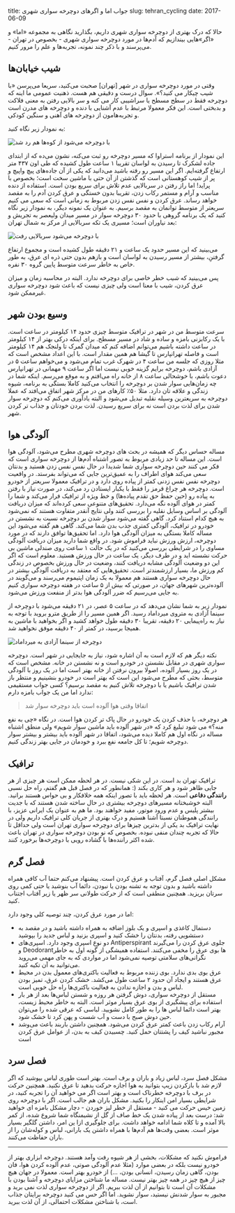 title: جواب اما و اگرهای دوچرخه سواری شهری
slug: tehran_cycling
date: 2017-06-09

حالا که درک بهتری از دوچرخه سواری شهری داریم، بگذارید نگاهی به مجموعه «اما» و «اگر»هایی بیندازیم که آدم‌ها در مورد دوچرخه سواری شهری - بخصوص در تهران - می‌پرسند و با ذکر چند نمونه، تجربه‌ها و علم را مرور کنیم.

## شیب خیابان‌ها

وقتی در مورد دوچرخه سواری در شهر [تهران] صحبت می‌کنید، سریعا می‌پرسن «با شیب چیکار می کنید؟». سوال درست و دقیقی هم هست. ذهنیت عمومی ما اینه که دوچرخه فقط در سطح مسطح یا سراشیبی کار می کنه و سر بالایی رفتن به معنی فلاکت و بدبختی است. این فکر معمولا مرتبط با عدم آشنایی با دنده و دوچرخه های مدرن است و تجربه‌هامون از دوچرخه های آهنی و سنگین کودکی.

به نمودار زیر نگاه کنید:

![با دوچرخه می‌شود از کوه‌ها هم رد شد]({filename}/images/strava_lavasan.png)

این نمودار از برنامه استراوا که مسیر دوچرخه رو ثبت می‌کنه، نشون می‌ده که از ابتدای جاده لشکرک تا رسیدن به لواسان تقریبا ۱ ساعت طول کشیده که طی اون ۴۳۷ متر ارتفاع گرفته‌ایم. اگر این مسیر رو رفته باشید می‌دانید که یکی از آن جاده‌های پیچ واپیچ و پر از شیب کوهستانی است که گذشتن از آن حتی با ماشین سخت است؛ بخصوص با پراید! اما راز رفتن در سربالایی عدم تلاش برای سریع بودن است. استفاده از دنده مناسب و آرام و مستمر رکاب زدن، تقریبا بدون خستگی و عرق کردن آدم را به مقصد خواهد رساند. عرق کردن و نفس نفس زدن مربوط به زمانی است که سعی می کنیم سریعتر از متوسط توانمان به مقصد برسیم. به عنوان یک نمونه دیگر، به نمودار زیر نگاه کنید که یک برنامه گروهی با حدود ۳۰ دوچرخه سوار در مسیر میدان ولیعصر به تجریش و بعد نیاوران است؛ مسیری یک تکه سربالایی از مرکز به شمال تهران:

![با دوچرخه می‌شود سربالایی رفت]({filename}/images/strava_niavaran.png)

می‌بینید که این مسیر حدود یک ساعت و ۲۱ دقیقه طول کشیده است و مجموع ارتفاع گرفتنِ، بیشتر از مسیر رسیدن به لواسان است و بازهم بدون حتی ذره ای عرق، به طور خاص به خاطر سرعت متوسط پایین گروه ۳۰ نفره.

پس می‌بینید که *شیب* خطر خاصی برای دوچرخه ندارد. البته در محاسبه زمان و میزان عرق کردن، شیب با معنا است ولی چیزی نیست که باعث شود دوچرخه سواری غیرممکن شود.

## وسیع بودن شهر

سرعت متوسط من در شهر در ترافیک متوسط چیزی حدود ۱۴ کیلومتر در ساعت است. با یک رکابزنی بامزه و ساده و شاد در مسیر مسطح. برای اینکه درکی بهتر از ۱۴ کیلومتر در ساعت داشته باشیم می‌توانم اضافه کنم که میدان گمرک تا ولنجک هم ۱۴ کیلومتر است و فاصله تهرانپارس تا گیشا هم همین مقدار است. با این اعداد مشخص است که مثلا روزی که جلسه من ساعت ۴ در شهرک غرب تمام می‌شود و می‌خواهم ساعت ۵ در آزادی باشم، دوچرخه برایم گزینه خوبی نیست اما اگر ساعت ۹ مهمانی در تهرانپارس دعوت باشم، با خوشحالی ساعت ۸ از خانه راه می‌افتم و به موقع می‌رسم. اینکه شما در چه زمان‌هایی سوار شدن بر دوچرخه را انتخاب می‌کنید کاملا بستگی به برنامه، شیوه زندگی و علاقه تان دارد. مثلا ۵۰٪ کارهای من در مرکز شهر اتفاق می‌افتد که عملا دوچرخه به سریعترین وسیله نقلیه تبدیل می‌شود و البته یادآوری می‌کنم که دوچرخه سوار شدن برای لذت بردن است نه برای سریع رسیدن. لذت بردن خودتان و جذاب تر کردن شهر.

## آلودگی هوا

مساله حساس دیگر که همیشه در بحث های دوچرخه شهری مطرح می‌شود، آلودگی هوا است. این مساله تا حد زیادی مربوط به تصور اشتباه آدم‌ها از دوچرخه سواری است که فکر می کنند حین دوچرخه سواری شما شدیدا در حال نفس نفس زدن هستید و بدنتان سعی می‌کند هوای اطراف را به عمیق‌ترین جایی که می‌تواند بفرستد. در واقعیت دوچرخه نفس نفس زدنی کمتر از پیاده روی دارد و در ترافیک معمولا سریعتر از خودرو است. دوچرخه هر چراغ قرمز را فقط با یکبار ایستادن رد می‌کند، در صورت نیاز با رفتن به پیاده رو (حین حفظ حق تقدم پیاده‌‌ها) و خط ویژه از ترافیک فرار می‌کند و شما را کمتر در هوای آلوده نگه می‌دارد. تحقیق‌های متنوعی سعی کرده‌اند که میزان دریافت آلودگی بر اساس وسایل نقلیه را بررسی کنند ولی نتایج آنقدر متفاوت هستند که نمی‌شود به هیچ کدام استناد کرد. گاهی گفته می‌شود سوار شدن بر دوچرخه نسبت به نشستن در خودرو در ترافیک، آلودگی کمتری جذب بدن شما می‌کند. گاهی هم گفته می‌شود این مساله کاملا بستگی به میزان آلودگی هوا دارد. اما تحقیق‌ها توافق دارند که در مورد دوچرخه، ارزش ورزش نباید فراموش شود. در واقع شما دارید میزان دریافت آلودگی مساوی را در شرایطی بررسی می‌کنید که در یک حالت ۱ ساعت روی صندلی ماشین بی حرکت نشسته اید و در طرف دیگر، یک ساعت در حال ورزش هستید. معلوم است که اگر این دو وضعیت آلودگی مشابه دریافت کنند، وضعیت در حال ورزش بخصوص در زندگی کم ورزش ما، بسیار ارزشمندتر است. تحقیق‌هایی که معتقد به دریافت آلودگی بیشتر در حال دوچرخه سواری هستند هم معمولا به یک زمان اپتیموم می‌رسند و می‌گویند در آلوده‌ترین شهرهای جهان، در صورتی که بیش از ۵ ساعت در هفته دوچرخه سواری کنیم به جایی می‌رسیم که ضرر آلودگی هوا بدتر از منفعت ورزش می‌شود.

نمودار زیر به شما نشان می‌دهد که در ساعت ۵ عصر، در ۲۱ دقیقه می‌شود با دوچرخه از سینما آزادی به متروی میرداماد رسید. اگر همین مسیر را از طریق مترو بروید با توجه به نیاز به راه‌پیمایی ۲۰ دقیقه، تقریبا ۳۰ دقیقه طول خواهد کشید و اگر بخواهید با ماشین به همیجا برسید، در کمتر از ۴۰ دقیقه موفق نخواهید شد.

![دوچرخه از سینما‌ آزادی به میرداماد]({filename}/images/strava_mirdamad.png)

نکته دیگر هم که لازم است به آن اشاره شود، نیاز به جایجایی در شهر است. دوچرخه سواری شهری در مقابل نشستن در خودرو است و نه نشستن در خانه. مشخص است که در یک روز بسیار آلوده، اصولا بیرون نرفتن از خانه بهتر است اما در یک روز با آلودگی متوسط، بحثی که مطرح می‌شود این است که بهتر است در خودرو بنشینیم و منتظر باز شدن ترافیک باشیم یا با دوچرخه تلاش کنیم به مقصد برسیم؟ کسی جواب مستقیمی ندارد اما من یک جواب بامزه دارم:

> اتفاقا وقتی هوا آلوده است باید دوچرخه سوار شد

هر دوچرخه، با حذف کردن یک خودرو در حال پاک تر کردن هوا است. در نگاه «چی به نفع منه؟» می ‌شود تبلیغ کرد که «در شهر آلوده باید ماشین سوار شویم» ولی منطق اشتباه مساله در نگاه اول هم کاملا دیده می‌شود، اتفاقا در شهر آلوده باید بیشتر و بیشتر سوار دوچرخه شویم؛ تا کل جامعه نفع ببرد و خودمان در جایی بهتر زندگی کنیم.

## ترافیک

ترافیک تهران بد است. در این شکی نیست. در هر لحظه ممکن است هر چیزی از هر جایی ظاهر شود و هر کاری بکند (: همانطور که در فصل قبل هم گفتم، راه حل نسبی **رانندگی دفاعی** است. هر لحظه باید با تصور اینکه همه خلافکار و بی حواس هستند برانید. البته خوشبختانه مسیرهای دوچرخه بیشتری در حال ساخته شدن هستند که با جدیت بیشتر پلیس و عدم ورود موتور، مفید خواهند بود. ما هم به عنوان یک ایرانی عزیز، با رانندگی هموطنان نسبتا آشنا هستیم و درک بهتری از جریان کلی ترافیک داریم ولی در نهایت ترافیک بد یکی از بدترین چیزها برای دوچرخه سواری تهران است ولی حداقل تا حالا که تجربه چندان منفی نبوده. بخصوص که نو بودن دوچرخه سواری در تهران باعث شده اکثر راننده‌ها با گشاده رویی با دوچرخه‌ها برخورد کنند.

## فصل گرم

مشکل اصلی فصل گرم، آفتاب و عرق کردن است. پیشنهاد می‌کنم حتما آب کافی همراه داشته باشید و بدون توجه به تشنه بودن یا نبودن، دائما آب بنوشید یا حتی کمی روی سرتان بریزید. همچنین منطقی است که از حرکت طولانی سر ظهر یا زیر آفتاب اجتناب کنید.

اما در مورد عرق کردن، چند توصیه کلی وجود دارد:

- دستمال کاغذی و اسپری و یک بلوز اضافه به همراه داشته باشید و در مقصد به دستشویی رفته، بدنتان را خشک کنید و اسپری بزنید و لباس جدید را بپوشید
- دو نوع اسپری وجود دارد. اسپری‌های Antiperspirant جلوی عرق کردن را می‌گیرند و Deodorantها بوی عرق را مخفی می‌کنند. استفاده همیشگی از گونه اول به خاطر نگرانی‌های سلامتی توصیه نمی‌شود اما در مواردی که به جای مهمی می‌روید می‌توانید به آن تکیه کنید.
- عرق بوی بدی ندارد. بوی زننده مربوط به فعالیت باکتری‌های معمول بدن در محیط عرق هستند و ایجاد آن حدود ۲ ساعت طول می‌کشد. خشک کردن عرق، تمیز بودن لباس و بدن و اجازه ندادن به فعالیت باکتری‌ها راه حل خوبی است.
- مستقل از دوچرخه سواری، دوش گرفتن هر روزه و شستن لباس‌ها بعد از هر بار استفاده برای پیشگیری از بوی عرق بسیار موثر است. البته به خاطر محیط زیست، بهتر است دائما لباس ها را به طور کامل نشویید. لباسی که عرقی شده را می‌توان حین دوش صبح با دست و آب شست و پهن کرد تا خشک شود.
- آرام رکاب زدن باعث کمتر عرق کردن می‌شود. همچنین داشتن باربند باعث می‌وشد مجبور نباشید کیف را پشتتان حمل کنید. چسبیدن کیف به بدن، از عوامل عرق کردن است

## فصل سرد

مشکل فصل سرد، لباس زیاد و باران و برف است. بهتر است طوری لباس بپوشید که اگر لازم شد با بازکردن زیپ بتوانید به هوا اجازه حرکت بدهید تا عرق نکنید. همچنین حرکت در برف با دوچرخه خطرناک است و بهتر است اگر می خواهید آن را تجربه کنید، در شرایطی بسیار امن اینکار را بکنید. مشکل باران هم جالب است. اگر با دوچرخه روی زمین خیس حرکت می کنید - مستقل از خطر لیز خوردن - دچار مشکل بامزه ای خواهید شد: درست بعد از پیاده شدن یک خط صاف از گل از نشیمنگاه شما شروع شده، از کمر بالا آمده و تا کلاه شما ادامه خواهد داشت. برای جلوگیری ازا ین امر، داشتن گلگیر بسیار موثر است. بعضی وقت‌ها هم آدم‌ها با همراه داشتن یک بارانی، لباس و کوله‌شان را از باران حفاظت می‌کنند.

-----

فراموش نکنید که مشکلات، بخشی از هر شیوه رفت و‌آمد هستند. دوچرخه ابزاری بهتر از خودرو نیست بلکه در بعضی موارد (مثلا عدم آلودگی صوتی، عدم آلوده کردن هوا، فان بودن، گاهی زمان رسیدن، انسانی بودن، ...) از خودرو بهتر است. معمولا در جهان هیچ چیز از هیچ چیز در همه چیز بهتر نیست. مساله ما شناختن مزایای دوچرخه و آشنا بودن با مشکلات آن است تا بتوانیم از آن لذت ببریم. اگر از دوچرخه سواری لذت نمی برید و مجبور به سوار شدنش نیستید، سوار نشوید. اما اگر حس می کنید دوچرخه برایتان جذاب است، با شناختن مشکلات احتمالی، از آن لذت ببرید.
